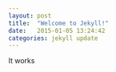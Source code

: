 ```yaml
---
layout: post
title:  "Welcome to Jekyll!"
date:   2015-01-05 13:24:42
categories: jekyll update
---
```

It works
